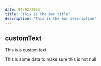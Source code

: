```yaml
---
date: 04/02/2025
title: "This is the bar title"
description: "This is the bar description"
---
```


## customText
This is a custom text

This is some data to make sure this is not null
